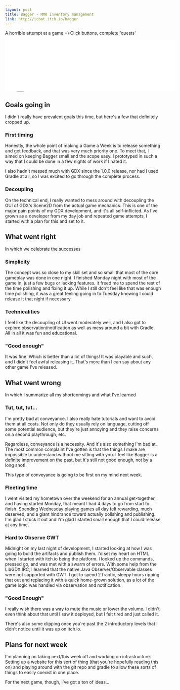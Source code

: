 ```yaml
---
layout: post
title: Bagger - MMO inventory management
link: http://icbat.itch.io/bagger
---
```


A horrible attempt at a game =) Click buttons, complete 'quests'

<iframe src="//itch.io/embed/9569?linkback=true" width="552" height="167" frameborder="0"></iframe>

## Goals going in

I didn't really have prevalent goals this time, but here's a few that definitely cropped up.

### First timing

Honestly, the whole point of making a Game a Week is to release something and get feedback, and that was very much priority one. To meet that, I aimed on keeping Bagger small and the scope easy. I prototyped in such a way that I could be done in a few nights of work if I hated it.

I also hadn't messed much with GDX since the 1.0.0 release, nor had I used Gradle at all, so I was excited to go through the complete process.

### Decoupling

On the technical end, I really wanted to mess around with decoupling the GUI of GDX's Scene2D from the actual game mechanics. This is one of the major pain points of my GDX development, and it's all self-inflicted. As I've grown as a developer from my day job and repeated game attempts, I started with a plan for this and set to it.

## What went right

In which we celebrate the successes

### Simplicity

The concept was so close to my skill set and so small that most of the core gameplay was done in one night. I finished Monday night with most of the game in, just a few bugs or lacking features. It freed me to spend the rest of the time polishing and fixing it up. While I still don't feel like that was enough time polishing, it was a great feeling going in to Tuesday knowing I could release it that night if necessary.

### Technicalities

I feel like the decoupling of UI went moderately well, and I also got to explore observation/notification as well as mess around a bit with Gradle. All in all it was fun and educational.

### "Good enough"

It was fine. Which is better than a lot of things! It was playable and such, and I didn't feel awful releasing it. That's more than I can say about any other game I've released.

## What went wrong

In which I summarize all my shortcomings and what I've learned

### Tut, tut, tut...

I'm pretty bad at conveyance. I also really hate tutorials and want to avoid them at all costs. Not only do they usually rely on language, cutting off some potential audience, but they're just annoying and they raise concerns on a second playthrough, etc. 

Regardless, conveyance is a necessity. And it's also something I'm bad at. The most common complaint I've gotten is that the things I make are impossible to understand without me sitting with you. I feel like Bagger is a definite improvement on the past, but it's still not good enough, not by a long shot!

This type of conveyance is going to be first on my mind next week.

### Fleeting time

I went visited my hometown over the weekend for an annual get-together, and having started Monday, that meant I had 4 days to go from start to finish. Spending Wednesday playing games all day felt rewarding, much deserved, and a giant hindrance toward actually polishing and publishing. I'm glad I stuck it out and I'm glad I started small enough that I could release at any time.

### Hard to Observe GWT

Midnight on my last night of development, I started looking at how I was going to build the artifacts and publish them. I'd set my heart on HTML when I started with itch.io being the platform. I looked up the commands, pressed go, and was met with a swarm of errors. With some help from the LibGDX IRC, I learned that the native Java Observer/Observable classes were not supported with GWT. I got to spend 2 frantic, sleepy hours ripping that out and replacing it with a quick home-grown solution, as a lot of the game logic was handled via observation and notification.

### "Good Enough"

I really wish there was a way to mute the music or lower the volume. I didn't even think about that until I saw it deployed, but I felt tired and just called it.

There's also some clipping once you're past the 2 introductory levels that I didn't notice until it was up on itch.io. 

## Plans for next week

I'm planning on taking next/this week off and working on infrastructure. Setting up a website for this sort of thing (that you're hopefully reading this on) and playing around with the git repo and gradle to allow these sorts of things to easily coexist in one place.

For the next game, though, I've got a ton of ideas...
